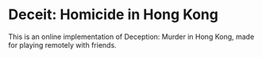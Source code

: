 # Deceit: Homicide in Hong Kong

This is an online implementation of Deception: Murder in Hong Kong, made for playing remotely with friends.
